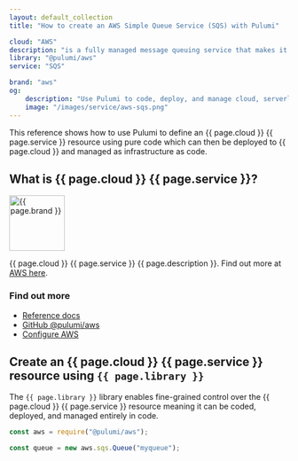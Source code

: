 ```yaml
---
layout: default_collection
title: "How to create an AWS Simple Queue Service (SQS) with Pulumi"

cloud: "AWS"
description: "is a fully managed message queuing service that makes it easy to decouple and scale microservices, distributed systems, and serverless applications"
library: "@pulumi/aws"
service: "SQS"

brand: "aws"
og:
    description: "Use Pulumi to code, deploy, and manage cloud, serverless, and container apps and infrastructure"
    image: "/images/service/aws-sqs.png"
---
```


[AWS here]: https://aws.amazon.com/sqs/
[Reference docs]: /reference/aws.html
[GitHub @pulumi/aws]: https://github.com/pulumi/pulumi-aws
[Configure AWS]: /install/aws.html

This reference shows how to use Pulumi to define an {{ page.cloud }} {{ page.service }} resource using pure code which can then be deployed to {{ page.cloud }} and managed as infrastructure as code.

<div class="row">
<div class="col-md-9" markdown="1">

## What is {{ page.cloud }} {{ page.service }}?

<img class="how-to-logo" src="/images/brand/{{ page.brand }}.png" alt="{{ page.brand }}" width="100">

{{ page.cloud }} {{ page.service }} {{ page.description }}. Find out more at [AWS here].

</div>
<div class="col-md-3 find-out-more" markdown="1">

### Find out more

* [Reference docs]
* [GitHub @pulumi/aws]
* [Configure AWS]

</div>
</div>



## Create an {{ page.cloud }} {{ page.service }} resource using `{{ page.library }}`

The `{{ page.library }}` library enables fine-grained control over the {{ page.cloud }} {{ page.service }} resource meaning it can be coded, deployed, and managed entirely in code. 

```javascript
const aws = require("@pulumi/aws");

const queue = new aws.sqs.Queue("myqueue");
```